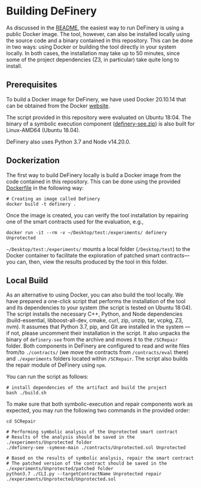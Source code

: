 # Building DeFinery

As discussed in the [README](.README.md), the easiest way to run DeFinery is using a public Docker image.
The tool, however, can also be installed locally using the source code and a binary contained in this repository. This can be done in two ways: using Docker or building the tool directly in your system locally. In both cases, the installation may take up to 50 minutes, since some of the project dependencies (Z3, in particular) take quite long to install.

## Prerequisites

To build a Docker image for DeFinery, we have used Docker 20.10.14 that can be obtained from the Docker [website](https://docs.docker.com/get-docker/).

The script provided in this repository were evaluated on Ubuntu 18:04. The binary of a symbolic execution component ([definery-see.zip](./definery-see.zip)) is also built for Linux-AMD64 (Ubuntu 18.04). 

DeFinery also uses Python 3.7 and Node v14.20.0.


## Dockerization

The first way to build DeFinery locally is build a Docker image from the code contained in this repository. This can be done using the provided [Dockerfile](./Dockerfile) in the following way:
```
# Creating an image called DeFinery
docker build -t definery .
```

Once the image is created, you can verify the tool installation by repairing one of the smart contracts used for the evaluation, e.g.,
```
docker run -it --rm -v ~/Desktop/test:/experiments/ definery Unprotected
```

`~/Desktop/test:/experiments/` mounts a local folder (`/Desktop/test`) to the Docker container to facilitate the exploration of patched smart contracts—you can, then, view the results produced by the tool in this folder.

## Local Build

As an alternative to using Docker, you can also build the tool locally.
We have prepared a one-click script that performs the installation of the tool and its dependencies to your system (the script is tested on Ubuntu 18:04).
The script installs the necessary C++, Python, and Node dependencies (build-essential, libboost-all-dev, cmake, curl, zip, unzip, tar, vcpkg, Z3, nvm). It assumes that Python 3.7, pip, and Git are installed in the system — if not, please uncomment their installation in the script. It also unpacks the binary of `definery-see` from the archive and moves it to the `/SCRepair` folder. Both components in DeFinery are configured to read and write files from/to `./contracts/` (we move the contracts from `/contracts/eval` there) and `./experiments` folders located within `/SCRepair`. The script also builds the repair module of DeFinery using `npm`.

You can run the script as follows:

```
# install dependencies of the artifact and build the project
bash ./build.sh
```

To make sure that both symbolic-execution and repair components work as expected, you may run the following two commands in the provided order:
```
cd SCRepair

# Performing symbolic analysis of the Unprotected smart contract
# Results of the analysis should be saved in the ./experiments/Unprotected folder 
./definery-see -symexe-main ./contracts/Unprotected.sol Unprotected

# Based on the results of symbolic analysis, repair the smart contract
# The patched version of the contract should be saved in the ./experiments/Unprotected/patched folder 
python3.7 ./CLI.py --targetContractName Unprotected repair ./experiments/Unprotected/Unprotected.sol
```